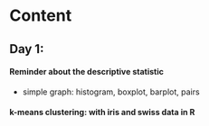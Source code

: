 # Content

## Day 1:  

#### Reminder about the descriptive statistic
* simple graph: histogram, boxplot, barplot, pairs

#### k-means clustering: with iris and swiss data in R
